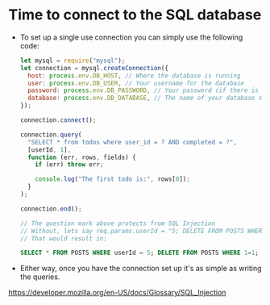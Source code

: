 # Time to connect to the SQL database

- To set up a single use connection you can simply use the following code:

  ```javascript
  let mysql = require("mysql");
  let connection = mysql.createConnection({
    host: process.env.DB_HOST, // Where the database is running
    user: process.env.DB_USER, // Your username for the database
    password: process.env.DB_PASSWORD, // Your password (if there is one)
    database: process.env.DB_DATABASE, // The name of your database schema
  });

  connection.connect();

  connection.query(
    "SELECT * from todos where user_id = ? AND completed = ?",
    [userId, 1],
    function (err, rows, fields) {
      if (err) throw err;

      console.log("The first todo is:", rows[0]);
    }
  );

  connection.end();

  // The question mark above protects from SQL Injection
  // Without, lets say req.params.userId = "5; DELETE FROM POSTS WHERE 1=1;"
  // That would result in:
  ```

  ```SQL
  SELECT * FROM POSTS WHERE userId = 5; DELETE FROM POSTS WHERE 1=1;
  ```

- Either way, once you have the connection set up it's as simple as writing the queries.

https://developer.mozilla.org/en-US/docs/Glossary/SQL_Injection